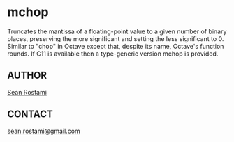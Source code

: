 # mchop

Truncates the mantissa of a floating-point value to a given number of binary places, preserving the more significant and setting the less significant to 0. Similar to "chop" in Octave except that, despite its name, Octave's function rounds. If C11 is available then a type-generic version mchop is provided.


## AUTHOR ##

[Sean Rostami](https://www.linkedin.com/in/sean-rostami-77255a141/) 


## CONTACT ##

<sean.rostami@gmail.com>
